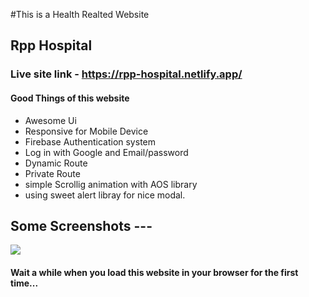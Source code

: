 #This is a Health Realted Website 
## Rpp Hospital

### Live site link - https://rpp-hospital.netlify.app/

#### Good Things of this website
- Awesome Ui
- Responsive for Mobile Device
- Firebase Authentication system 
- Log in with Google and Email/password
- Dynamic Route
- Private Route
- simple Scrollig animation with AOS library
- using sweet alert libray for nice modal.

## Some Screenshots ---
<img src='https://encrypted-tbn0.gstatic.com/images?q=tbn:ANd9GcTRYMR20QzRw-QSmXqqWyQzgSBnZKPrWaq5kQ&usqp=CAU' />

#### Wait a while when you load this website in your browser for the first time...
